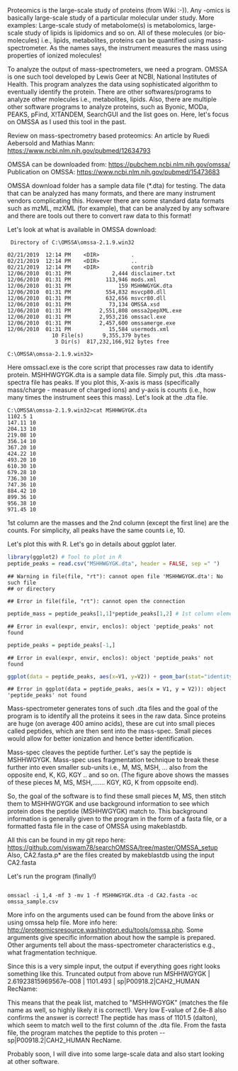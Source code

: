 
Proteomics is the large-scale study of proteins (from Wiki :-)). Any -omics is basically large-scale study of a particular molecular under study. More examples: Large-scale study of metabolome(s) is metabolomics, large-scale study of lipids is lipidomics and so on. All of these molecules (or bio-molecules) i.e., lipids, metabolites, proteins can be  quantified using mass-spectrometer. As the names says, the instrument measures the mass using properties of ionized molecules!

To analyze the output of mass-spectrometers, we need a program. OMSSA is one such tool developed by Lewis Geer at NCBI, National Institutes of Health. This program analyzes the data using sophisticated algorithm to eventually identify the protein. There are other softwares/programs to analyze other molecules i.e., metabolites, lipids. Also, there are multiple other software programs to analyze proteins, such as Byonic, MODa, PEAKS, pFind, X!TANDEM, SearchGUI and the list goes on. Here, let's focus on OMSSA as I used this tool in the past.

Review on mass-spectrometry based proteomics: An article by Ruedi Aebersold and Mathias Mann: https://www.ncbi.nlm.nih.gov/pubmed/12634793


OMSSA can be downloaded from: https://pubchem.ncbi.nlm.nih.gov/omssa/
Publication on OMSSA: https://www.ncbi.nlm.nih.gov/pubmed/15473683

OMSSA download folder has a sample data file (*.dta) for testing. The data that can be analyzed has many formats, and there are many instrument vendors complicating this. However there are some standard data formats such as mzML, mzXML (for example), that can be analyzed by any software and there are tools out there to convert raw data to this format!

Let's look at what is available in OMSSA download:


```console
 Directory of C:\OMSSA\omssa-2.1.9.win32

02/21/2019  12:14 PM    <DIR>          .
02/21/2019  12:14 PM    <DIR>          ..
02/21/2019  12:14 PM    <DIR>          contrib
12/06/2010  01:31 PM             2,444 disclaimer.txt
12/06/2010  01:31 PM           113,946 mods.xml
12/06/2010  01:31 PM               159 MSHHWGYGK.dta
12/06/2010  01:31 PM           554,832 msvcp80.dll
12/06/2010  01:31 PM           632,656 msvcr80.dll
12/06/2010  01:31 PM            73,134 OMSSA.xsd
12/06/2010  01:31 PM         2,551,808 omssa2pepXML.exe
12/06/2010  01:31 PM         2,953,216 omssacl.exe
12/06/2010  01:31 PM         2,457,600 omssamerge.exe
12/06/2010  01:31 PM            15,584 usermods.xml
              10 File(s)      9,355,379 bytes
               3 Dir(s)  817,232,166,912 bytes free

C:\OMSSA\omssa-2.1.9.win32>
```

Here omssacl.exe is the core script that processes raw data to identify protein. MSHHWGYGK.dta is a sample data file. Simply put, this .dta mass-spectra file has peaks. If you plot this, X-axis is mass (specifically mass/charge - measure of charged ions) and y-axis is counts (i.e., how many times the instrument sees this mass). Let's look at the .dta file.

```console
C:\OMSSA\omssa-2.1.9.win32>cat MSHHWGYGK.dta
1102.5 1
147.11 10
204.13 10
219.08 10
356.14 10
367.20 10
424.22 10
493.20 10
610.30 10
679.28 10
736.30 10
747.36 10
884.42 10
899.36 10
956.38 10
971.45 10
```
1st column are the masses and the 2nd column (except the first line) are the counts. For simplicity, all peaks have the same counts i.e, 10.
 
Let's plot this with R. Let's go in details about ggplot later.


```r
library(ggplot2) # Tool to plot in R
peptide_peaks = read.csv("MSHHWGYGK.dta", header = FALSE, sep =" ")
```

```
## Warning in file(file, "rt"): cannot open file 'MSHHWGYGK.dta': No such file
## or directory
```

```
## Error in file(file, "rt"): cannot open the connection
```

```r
peptide_mass = peptide_peaks[1,1]*peptide_peaks[1,2] # 1st column elements
```

```
## Error in eval(expr, envir, enclos): object 'peptide_peaks' not found
```

```r
peptide_peaks = peptide_peaks[-1,]
```

```
## Error in eval(expr, envir, enclos): object 'peptide_peaks' not found
```

```r
ggplot(data = peptide_peaks, aes(x=V1, y=V2)) + geom_bar(stat="identity") + labs(x="m/z", y = "Intensity")
```

```
## Error in ggplot(data = peptide_peaks, aes(x = V1, y = V2)): object 'peptide_peaks' not found
```

Mass-spectrometer generates tons of such .dta files and the goal of the program is to identify all the proteins it sees in the raw data. Since proteins are huge (on average 400 amino acids), these are cut into small pieces called peptides, which are then sent into the mass-spec. Small pieces would allow for better ionization and hence better identification.

Mass-spec cleaves the peptide further. Let's say the peptide is MSHHWGYGK. Mass-spec uses fragmentation technique to break these further into even smaller sub-units i.e., M, MS, MSH, ... also from the opposite end, K, KG, KGY .. and so on. (The figure above shows the masses of these pieces M, MS, MSH,....... KGY, KG, K from oppsoite end).

So, the goal of the software is to find these small pieces M, MS, then stitch them to MSHHWGYGK and use background information to see which protein does the peptide (MSHHWGYGK) match to. This background information is generally given to the program in the form of a fasta file, or a formatted fasta file in the case of OMSSA using makeblastdb.

All this can be found in my git repo here: https://github.com/viswam78/searchOMSSA/tree/master/OMSSA_setup 
Also, CA2.fasta.p* are the files created by makeblastdb using the input CA2.fasta


Let's run the program (finally!)

```console

omssacl -i 1,4 -mf 3 -mv 1 -f MSHHWGYGK.dta -d CA2.fasta -oc omssa_sample.csv
```

More info on the arguments used can be found from the above links or using omssa help file. More info here: http://proteomicsresource.washington.edu/tools/omssa.php. Some arguments give specific information about how the sample is prepared. Other arguments tell about the mass-spectrometer characteristics e.g., what fragmentation technique.

Since this is a very simple input, the output if everything goes right looks something like this.
Truncated output from above run
MSHHWGYGK | 2.61923815969567e-008 | 1101.493 | sp|P00918.2|CAH2_HUMAN RecName:

This means that the peak list, matched to "MSHHWGYGK" (matches the file name as well, so highly likely it is correct!). Very low E-value of 2.6e-8 also confirms the answer is correct! The peptide has mass of 1101.5 (dalton), which seem to match well to the first column of the .dta file. From the fasta file, the program matches the peptide to this proten -- sp|P00918.2|CAH2_HUMAN RecName.


Probably soon, I will dive into some large-scale data and also start looking at other software.

